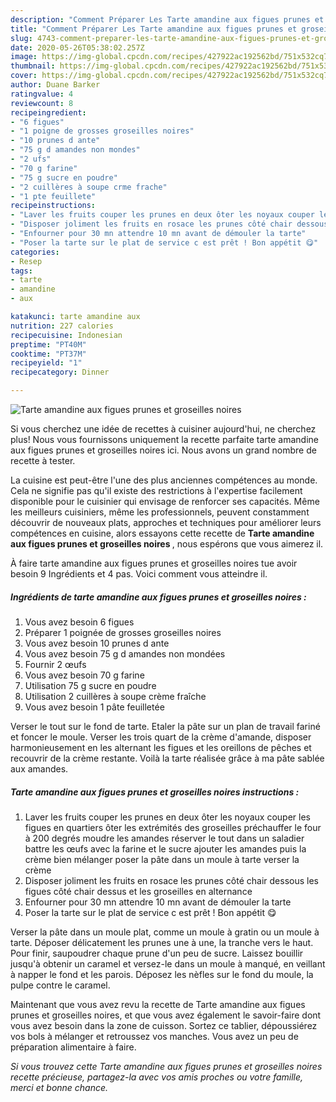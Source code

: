 ```yaml
---
description: "Comment Préparer Les Tarte amandine aux figues prunes et groseilles noires"
title: "Comment Préparer Les Tarte amandine aux figues prunes et groseilles noires"
slug: 4743-comment-preparer-les-tarte-amandine-aux-figues-prunes-et-groseilles-noires
date: 2020-05-26T05:38:02.257Z
image: https://img-global.cpcdn.com/recipes/427922ac192562bd/751x532cq70/tarte-amandine-aux-figues-prunes-et-groseilles-noires-photo-principale-de-la-recette.jpg
thumbnail: https://img-global.cpcdn.com/recipes/427922ac192562bd/751x532cq70/tarte-amandine-aux-figues-prunes-et-groseilles-noires-photo-principale-de-la-recette.jpg
cover: https://img-global.cpcdn.com/recipes/427922ac192562bd/751x532cq70/tarte-amandine-aux-figues-prunes-et-groseilles-noires-photo-principale-de-la-recette.jpg
author: Duane Barker
ratingvalue: 4
reviewcount: 8
recipeingredient:
- "6 figues"
- "1 poigne de grosses groseilles noires"
- "10 prunes d ante"
- "75 g d amandes non mondes"
- "2 ufs"
- "70 g farine"
- "75 g sucre en poudre"
- "2 cuillères à soupe crme frache"
- "1 pte feuillete"
recipeinstructions:
- "Laver les fruits couper les prunes en deux ôter les noyaux couper les figues en quartiers ôter les extrémités des groseilles préchauffer le four à 200 degrés moudre les amandes réserver le tout dans un saladier battre les œufs avec la farine et le sucre ajouter les amandes puis la crème bien mélanger poser la pâte dans un moule à tarte verser la crème"
- "Disposer joliment les fruits en rosace les prunes côté chair dessous les figues côté chair dessus et les groseilles en alternance"
- "Enfourner pour 30 mn attendre 10 mn avant de démouler la tarte"
- "Poser la tarte sur le plat de service c est prêt ! Bon appétit 😋"
categories:
- Resep
tags:
- tarte
- amandine
- aux

katakunci: tarte amandine aux 
nutrition: 227 calories
recipecuisine: Indonesian
preptime: "PT40M"
cooktime: "PT37M"
recipeyield: "1"
recipecategory: Dinner

---
```



![Tarte amandine aux figues prunes et groseilles noires](https://img-global.cpcdn.com/recipes/427922ac192562bd/751x532cq70/tarte-amandine-aux-figues-prunes-et-groseilles-noires-photo-principale-de-la-recette.jpg)

Si vous cherchez une idée de recettes à cuisiner aujourd'hui, ne cherchez plus! Nous vous fournissons uniquement la recette parfaite tarte amandine aux figues prunes et groseilles noires ici. Nous avons un grand nombre de recette à tester.

La cuisine est peut-être l'une des plus anciennes compétences au monde. Cela ne signifie pas qu'il existe des restrictions à l'expertise facilement disponible pour le cuisinier qui envisage de renforcer ses capacités. Même les meilleurs cuisiniers, même les professionnels, peuvent constamment découvrir de nouveaux plats, approches et techniques pour améliorer leurs compétences en cuisine, alors essayons cette recette de <strong> Tarte amandine aux figues prunes et groseilles noires </strong>, nous espérons que vous aimerez il.

<!--inarticleads1-->

À faire tarte amandine aux figues prunes et groseilles noires tue avoir besoin 9 Ingrédients et 4 pas. Voici comment vous atteindre il.

##### Ingrédients de tarte amandine aux figues prunes et groseilles noires :

1. Vous avez besoin 6 figues
1. Préparer 1 poignée de grosses groseilles noires
1. Vous avez besoin 10 prunes d ante
1. Vous avez besoin 75 g d amandes non mondées
1. Fournir 2 œufs
1. Vous avez besoin 70 g farine
1. Utilisation 75 g sucre en poudre
1. Utilisation 2 cuillères à soupe crème fraîche
1. Vous avez besoin 1 pâte feuilletée


Verser le tout sur le fond de tarte. Etaler la pâte sur un plan de travail fariné et foncer le moule. Verser les trois quart de la crème d&#39;amande, disposer harmonieusement en les alternant les figues et les oreillons de pêches et recouvrir de la crème restante. Voilà la tarte réalisée grâce à ma pâte sablée aux amandes. 

<!--inarticleads2-->

##### Tarte amandine aux figues prunes et groseilles noires instructions :

1. Laver les fruits couper les prunes en deux ôter les noyaux couper les figues en quartiers ôter les extrémités des groseilles préchauffer le four à 200 degrés moudre les amandes réserver le tout dans un saladier battre les œufs avec la farine et le sucre ajouter les amandes puis la crème bien mélanger poser la pâte dans un moule à tarte verser la crème
1. Disposer joliment les fruits en rosace les prunes côté chair dessous les figues côté chair dessus et les groseilles en alternance
1. Enfourner pour 30 mn attendre 10 mn avant de démouler la tarte
1. Poser la tarte sur le plat de service c est prêt ! Bon appétit 😋


Verser la pâte dans un moule plat, comme un moule à gratin ou un moule à tarte. Déposer délicatement les prunes une à une, la tranche vers le haut. Pour finir, saupoudrer chaque prune d&#39;un peu de sucre. Laissez bouillir jusqu&#39;à obtenir un caramel et versez-le dans un moule à manqué, en veillant à napper le fond et les parois. Déposez les nèfles sur le fond du moule, la pulpe contre le caramel. 

<!--inarticleads1-->

<p>
Maintenant que vous avez revu la recette de Tarte amandine aux figues prunes et groseilles noires, et que vous avez également le savoir-faire dont vous avez besoin dans la zone de cuisson. Sortez ce tablier, dépoussiérez vos bols à mélanger et retroussez vos manches. Vous avez un peu de préparation alimentaire à faire.
</p>

<p>
<i>Si vous trouvez cette Tarte amandine aux figues prunes et groseilles noires recette précieuse, partagez-la avec vos amis proches ou votre famille, merci et bonne chance.</i>
</p>
